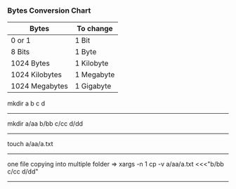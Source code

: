 ### Bytes Conversion Chart
|Bytes|To change|
|------|-----|
|0 or 1|1 Bit|
|8 Bits|1 Byte|
|1024 Bytes|1 Kilobyte|
|1024 Kilobytes|1 Megabyte|
|1024 Megabytes|1 Gigabyte|



mkdir a b c d
***
mkdir a/aa b/bb c/cc d/dd
***
touch a/aa/a.txt
***
one file copying into multiple folder =>
xargs -n 1 cp -v a/aa/a.txt <<<"b/bb c/cc d/dd"
***

